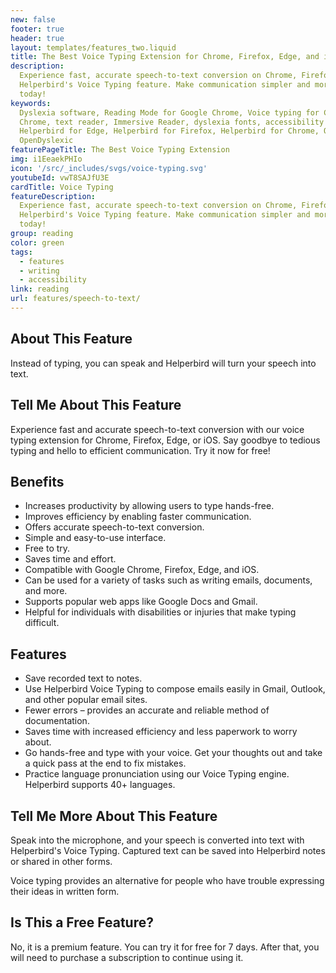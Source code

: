 ```yaml
---
new: false
footer: true
header: true
layout: templates/features_two.liquid
title: The Best Voice Typing Extension for Chrome, Firefox, Edge, and iOS
description:
  Experience fast, accurate speech-to-text conversion on Chrome, Firefox, Edge, and iOS with
  Helperbird's Voice Typing feature. Make communication simpler and more efficient. Try it free
  today!
keywords:
  Dyslexia software, Reading Mode for Google Chrome, Voice typing for Chrome, Text to speech for
  Chrome, text reader, Immersive Reader, dyslexia fonts, accessibility software, dyslexia software,
  Helperbird for Edge, Helperbird for Firefox, Helperbird for Chrome, Opendyslexic for Chrome,
  OpenDyslexic
featurePageTitle: The Best Voice Typing Extension
img: i1EeaekPHIo
icon: '/src/_includes/svgs/voice-typing.svg'
youtubeId: vwT8SAJfU3E
cardTitle: Voice Typing
featureDescription:
  Experience fast, accurate speech-to-text conversion on Chrome, Firefox, Edge, and iOS with
  Helperbird's Voice Typing feature. Make communication simpler and more efficient. Try it free
  today!
group: reading
color: green
tags:
  - features
  - writing
  - accessibility
link: reading
url: features/speech-to-text/
---
```


## About This Feature

Instead of typing, you can speak and Helperbird will turn your speech into text.

## Tell Me About This Feature

Experience fast and accurate speech-to-text conversion with our voice typing extension for Chrome,
Firefox, Edge, or iOS. Say goodbye to tedious typing and hello to efficient communication. Try it
now for free!

## Benefits

- Increases productivity by allowing users to type hands-free.
- Improves efficiency by enabling faster communication.
- Offers accurate speech-to-text conversion.
- Simple and easy-to-use interface.
- Free to try.
- Saves time and effort.
- Compatible with Google Chrome, Firefox, Edge, and iOS.
- Can be used for a variety of tasks such as writing emails, documents, and more.
- Supports popular web apps like Google Docs and Gmail.
- Helpful for individuals with disabilities or injuries that make typing difficult.

## Features

- Save recorded text to notes.
- Use Helperbird Voice Typing to compose emails easily in Gmail, Outlook, and other popular email
  sites.
- Fewer errors – provides an accurate and reliable method of documentation.
- Saves time with increased efficiency and less paperwork to worry about.
- Go hands-free and type with your voice. Get your thoughts out and take a quick pass at the end to
  fix mistakes.
- Practice language pronunciation using our Voice Typing engine. Helperbird supports 40+ languages.

## Tell Me More About This Feature

Speak into the microphone, and your speech is converted into text with Helperbird's Voice Typing.
Captured text can be saved into Helperbird notes or shared in other forms.

Voice typing provides an alternative for people who have trouble expressing their ideas in written
form.

## Is This a Free Feature?

No, it is a premium feature. You can try it for free for 7 days. After that, you will need to
purchase a subscription to continue using it.
